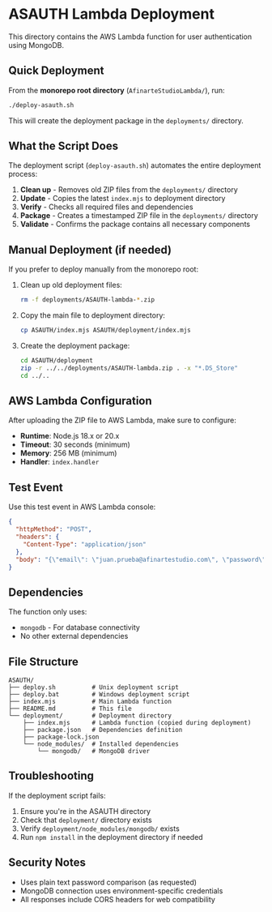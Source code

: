 # ASAUTH Lambda Deployment

This directory contains the AWS Lambda function for user authentication using MongoDB.

## Quick Deployment

From the **monorepo root directory** (`AfinarteStudioLambda/`), run:

```bash
./deploy-asauth.sh
```

This will create the deployment package in the `deployments/` directory.

## What the Script Does

The deployment script (`deploy-asauth.sh`) automates the entire deployment process:

1. **Clean up** - Removes old ZIP files from the `deployments/` directory
2. **Update** - Copies the latest `index.mjs` to deployment directory
3. **Verify** - Checks all required files and dependencies
4. **Package** - Creates a timestamped ZIP file in the `deployments/` directory
5. **Validate** - Confirms the package contains all necessary components

## Manual Deployment (if needed)

If you prefer to deploy manually from the monorepo root:

1. Clean up old deployment files:
   ```bash
   rm -f deployments/ASAUTH-lambda-*.zip
   ```

2. Copy the main file to deployment directory:
   ```bash
   cp ASAUTH/index.mjs ASAUTH/deployment/index.mjs
   ```

3. Create the deployment package:
   ```bash
   cd ASAUTH/deployment
   zip -r ../../deployments/ASAUTH-lambda.zip . -x "*.DS_Store"
   cd ../..
   ```

## AWS Lambda Configuration

After uploading the ZIP file to AWS Lambda, make sure to configure:

- **Runtime**: Node.js 18.x or 20.x
- **Timeout**: 30 seconds (minimum)
- **Memory**: 256 MB (minimum)
- **Handler**: `index.handler`

## Test Event

Use this test event in AWS Lambda console:

```json
{
  "httpMethod": "POST",
  "headers": {
    "Content-Type": "application/json"
  },
  "body": "{\"email\": \"juan.prueba@afinartestudio.com\", \"password\": \"test\"}"
}
```

## Dependencies

The function only uses:
- `mongodb` - For database connectivity
- No other external dependencies

## File Structure

```
ASAUTH/
├── deploy.sh          # Unix deployment script
├── deploy.bat         # Windows deployment script
├── index.mjs          # Main Lambda function
├── README.md          # This file
└── deployment/        # Deployment directory
    ├── index.mjs      # Lambda function (copied during deployment)
    ├── package.json   # Dependencies definition
    ├── package-lock.json
    └── node_modules/  # Installed dependencies
        └── mongodb/   # MongoDB driver
```

## Troubleshooting

If the deployment script fails:

1. Ensure you're in the ASAUTH directory
2. Check that `deployment/` directory exists
3. Verify `deployment/node_modules/mongodb/` exists
4. Run `npm install` in the deployment directory if needed

## Security Notes

- Uses plain text password comparison (as requested)
- MongoDB connection uses environment-specific credentials
- All responses include CORS headers for web compatibility
